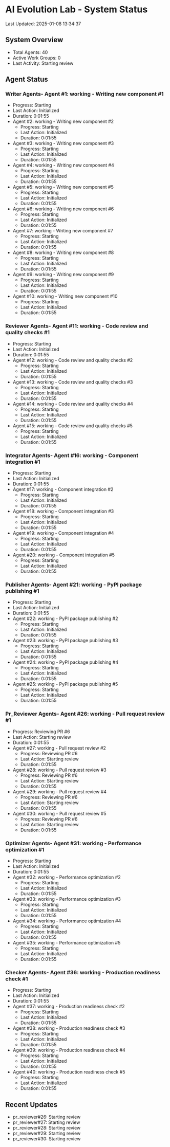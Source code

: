 # AI Evolution Lab - System Status
Last Updated: 2025-01-08 13:34:37

## System Overview
- Total Agents: 40
- Active Work Groups: 0
- Last Activity: Starting review

## Agent Status

### Writer Agents- Agent #1: working - Writing new component #1
  - Progress: Starting
  - Last Action: Initialized
  - Duration: 0:01:55
- Agent #2: working - Writing new component #2
  - Progress: Starting
  - Last Action: Initialized
  - Duration: 0:01:55
- Agent #3: working - Writing new component #3
  - Progress: Starting
  - Last Action: Initialized
  - Duration: 0:01:55
- Agent #4: working - Writing new component #4
  - Progress: Starting
  - Last Action: Initialized
  - Duration: 0:01:55
- Agent #5: working - Writing new component #5
  - Progress: Starting
  - Last Action: Initialized
  - Duration: 0:01:55
- Agent #6: working - Writing new component #6
  - Progress: Starting
  - Last Action: Initialized
  - Duration: 0:01:55
- Agent #7: working - Writing new component #7
  - Progress: Starting
  - Last Action: Initialized
  - Duration: 0:01:55
- Agent #8: working - Writing new component #8
  - Progress: Starting
  - Last Action: Initialized
  - Duration: 0:01:55
- Agent #9: working - Writing new component #9
  - Progress: Starting
  - Last Action: Initialized
  - Duration: 0:01:55
- Agent #10: working - Writing new component #10
  - Progress: Starting
  - Last Action: Initialized
  - Duration: 0:01:55

### Reviewer Agents- Agent #11: working - Code review and quality checks #1
  - Progress: Starting
  - Last Action: Initialized
  - Duration: 0:01:55
- Agent #12: working - Code review and quality checks #2
  - Progress: Starting
  - Last Action: Initialized
  - Duration: 0:01:55
- Agent #13: working - Code review and quality checks #3
  - Progress: Starting
  - Last Action: Initialized
  - Duration: 0:01:55
- Agent #14: working - Code review and quality checks #4
  - Progress: Starting
  - Last Action: Initialized
  - Duration: 0:01:55
- Agent #15: working - Code review and quality checks #5
  - Progress: Starting
  - Last Action: Initialized
  - Duration: 0:01:55

### Integrator Agents- Agent #16: working - Component integration #1
  - Progress: Starting
  - Last Action: Initialized
  - Duration: 0:01:55
- Agent #17: working - Component integration #2
  - Progress: Starting
  - Last Action: Initialized
  - Duration: 0:01:55
- Agent #18: working - Component integration #3
  - Progress: Starting
  - Last Action: Initialized
  - Duration: 0:01:55
- Agent #19: working - Component integration #4
  - Progress: Starting
  - Last Action: Initialized
  - Duration: 0:01:55
- Agent #20: working - Component integration #5
  - Progress: Starting
  - Last Action: Initialized
  - Duration: 0:01:55

### Publisher Agents- Agent #21: working - PyPI package publishing #1
  - Progress: Starting
  - Last Action: Initialized
  - Duration: 0:01:55
- Agent #22: working - PyPI package publishing #2
  - Progress: Starting
  - Last Action: Initialized
  - Duration: 0:01:55
- Agent #23: working - PyPI package publishing #3
  - Progress: Starting
  - Last Action: Initialized
  - Duration: 0:01:55
- Agent #24: working - PyPI package publishing #4
  - Progress: Starting
  - Last Action: Initialized
  - Duration: 0:01:55
- Agent #25: working - PyPI package publishing #5
  - Progress: Starting
  - Last Action: Initialized
  - Duration: 0:01:55

### Pr_Reviewer Agents- Agent #26: working - Pull request review #1
  - Progress: Reviewing PR #6
  - Last Action: Starting review
  - Duration: 0:01:55
- Agent #27: working - Pull request review #2
  - Progress: Reviewing PR #6
  - Last Action: Starting review
  - Duration: 0:01:55
- Agent #28: working - Pull request review #3
  - Progress: Reviewing PR #6
  - Last Action: Starting review
  - Duration: 0:01:55
- Agent #29: working - Pull request review #4
  - Progress: Reviewing PR #6
  - Last Action: Starting review
  - Duration: 0:01:55
- Agent #30: working - Pull request review #5
  - Progress: Reviewing PR #6
  - Last Action: Starting review
  - Duration: 0:01:55

### Optimizer Agents- Agent #31: working - Performance optimization #1
  - Progress: Starting
  - Last Action: Initialized
  - Duration: 0:01:55
- Agent #32: working - Performance optimization #2
  - Progress: Starting
  - Last Action: Initialized
  - Duration: 0:01:55
- Agent #33: working - Performance optimization #3
  - Progress: Starting
  - Last Action: Initialized
  - Duration: 0:01:55
- Agent #34: working - Performance optimization #4
  - Progress: Starting
  - Last Action: Initialized
  - Duration: 0:01:55
- Agent #35: working - Performance optimization #5
  - Progress: Starting
  - Last Action: Initialized
  - Duration: 0:01:55

### Checker Agents- Agent #36: working - Production readiness check #1
  - Progress: Starting
  - Last Action: Initialized
  - Duration: 0:01:55
- Agent #37: working - Production readiness check #2
  - Progress: Starting
  - Last Action: Initialized
  - Duration: 0:01:55
- Agent #38: working - Production readiness check #3
  - Progress: Starting
  - Last Action: Initialized
  - Duration: 0:01:55
- Agent #39: working - Production readiness check #4
  - Progress: Starting
  - Last Action: Initialized
  - Duration: 0:01:55
- Agent #40: working - Production readiness check #5
  - Progress: Starting
  - Last Action: Initialized
  - Duration: 0:01:55


## Recent Updates
- pr_reviewer#26: Starting review
- pr_reviewer#27: Starting review
- pr_reviewer#28: Starting review
- pr_reviewer#29: Starting review
- pr_reviewer#30: Starting review
